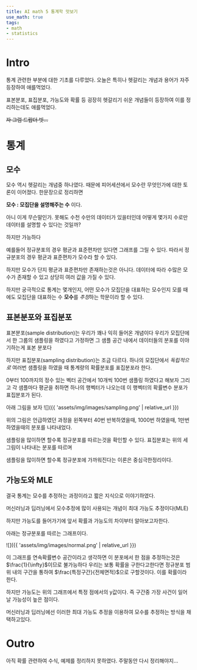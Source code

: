 ```yaml
---
title: AI math 5 통계학 맛보기
use_math: true
tags:
- math
- statistics
---
```


# Intro
통계 관련한 부분에 대한 기초를 다루었다. 
오늘은 특히나 헷갈리는 개념과 용어가 자주 등장하여 애를먹었다.

표본분포, 표집분포, 가능도와 확률 등 굉장히 헷갈리기 쉬운 개념들이 등장하여 이를 정리하는데도 애를먹었다.

~~자 그럼 드랍더 빗...~~

# 통계

## 모수
모수 역시 헷갈리는 개념중 하나였다. 때문에 피어세션에서 모수란 무엇인가에 대한 토론이 이어졌다.
한문장으로 정리하면

**모수 : 모집단을 설명해주는 수**  이다.

아니 이게 무슨말인가. 못해도 수천 수만의 데이터가 있을터인데 어떻게 몇가지 수로만 데이터를 설명할 수 있다는 것일까?

하지만 가능하다

예를들어 정규분포의 경우 평균과 표준편차만 있다면 그래프를 그릴 수 있다.
따라서 정규분포의 경우 평균과 표준편차가 모수라 할 수 있다.

하지만 모수가 단지 평균과 표준편차만 존재하는것은 아니다.
데이터에 따라 수많은 모수가 존재할 수 있고 상당히 여러 값을 가질 수 있다.

하지만 궁극적으로 통계는 몇개인지, 어떤 모수가 모집단을 대표하는 모수인지 모를 때에도 모집단을 대표하는 수 **모수**를 *추정*하는 학문이라 할 수 있다.

## 표본분포와 표집분포
표본분포(sample distribution)는 우리가 꽤나 익히 들어온 개념이다
우리가 모집단에서 한 그룹의 샘플링을 하였다고 가정하면 그 샘플 공간 내에서 데이터들의 분포를 이야기하는게 표본 분포다

하지만 표집분포(sampling distribution)는 조금 다르다. 
하나의 모집단에서 *독립적으로* 여러번 샘플링을 하였을 때 통계량의 확률분포를 표집분포라 한다.

0부터 100까지의 정수 있는 벡터 공간에서 10개씩 100번 샘플링 하였다고 해보자
그리고 각 샘플마다 평균을 취하면 하나의 행벡터가 나오는데  이 행벡터의 확률변수 분포가 표집분포가 된다.

아래 그림을 보자
![]({{ 'assets/img/images/sampling.png' | relative_url }})

위의 그림은 언급하였던 과정을 왼쪽부터 40번 반복하였을때, 1000번 하였을때, 1만번 하였을때의 분포를 나타내었다.

샘플링을 많이하면 할수록 정규분포를 따르는것을 확인할 수 있다.
표집분포는 위의 세 그림이 나타내는 분포를 따르며 

샘플링을 많이하면 할수록 정규분포에 가까워진다는 이론은 중심극한정리이다.

## 가능도와 MLE
결국 통계는 모수를 추정하는 과정이라고 짧은 지식으로 이야기하였다.

머신러닝과 딥러닝에서 모수추정에 많이 사용되는 개념이 최대 가능도 추정이다(MLE)

하지만 가능도를 들어가기에 앞서 확률과 가능도의 차이부터 알아보고자한다.

아래는 정규분포를 따르는 그래프이다.

![]({{ 'assets/img/images/normal.png' | relative_url }})

이 그래프를 연속확률변수 공간이라고 생각하면 이 분포에서 한 점을 추정하는것은 $\frac{1}{\infty}$이므로 불가능하다
우리는 보통 확률을 구한다고한다면 정규분포 범위 내의 구간을 통하여 $\frac{특정구간}{전체면적}$으로 구할것이다. 이를 확률이라한다.

하지만 가능도는 위의 그래프에서 특정 점에서의 y값이다. 즉 구간중 가장 사건이 일어날 가능성이 높은 점이다. 

머신러닝과 딥러닝에선 이러한 최대 가능도 추정을 이용하여 모수를 추정하는 방식을 채택하고있다.


# Outro
아직 확률 관련하여 수식, 예제를 정리하지 못하였다.
주말동안 다시 정리해야지...
